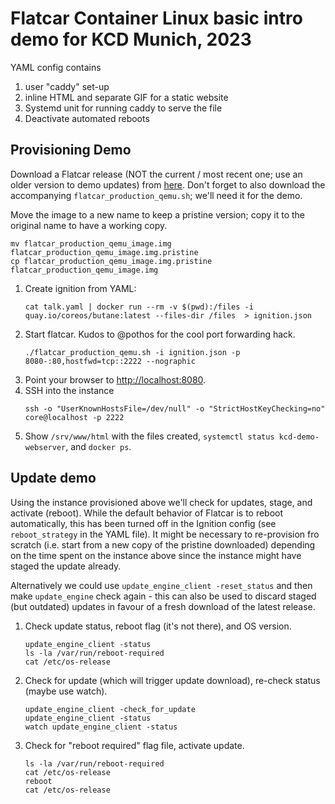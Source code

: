 # Flatcar Container Linux basic intro demo for KCD Munich, 2023

YAML config contains
1. user "caddy" set-up
2. inline HTML and separate GIF for a static website
3. Systemd unit for running caddy to serve the file
4. Deactivate automated reboots

## Provisioning Demo

Download a Flatcar release (NOT the current / most recent one; use an older version to demo updates) from [here](https://www.flatcar.org/releases/).
Don't forget to also download the accompanying `flatcar_production_qemu.sh`; we'll need it for the demo.

Move the image to a new name to keep a pristine version; copy it to the original name to have a working copy.
```shell
mv flatcar_production_qemu_image.img flatcar_production_qemu_image.img.pristine
cp flatcar_production_qemu_image.img.pristine flatcar_production_qemu_image.img
```

1. Create ignition from YAML:
   ```shell
   cat talk.yaml | docker run --rm -v $(pwd):/files -i quay.io/coreos/butane:latest --files-dir /files  > ignition.json
   ```
2. Start flatcar. Kudos to @pothos for the cool port forwarding hack.
   ```shell
   ./flatcar_production_qemu.sh -i ignition.json -p 8080-:80,hostfwd=tcp::2222 --nographic
   ```
3. Point your browser to [http://localhost:8080](http://localhost:8080).
4. SSH into the instance
   ```shell
   ssh -o "UserKnownHostsFile=/dev/null" -o "StrictHostKeyChecking=no" core@localhost -p 2222
   ```
5. Show `/srv/www/html` with the files created, `systemctl status kcd-demo-webserver`, and `docker ps`.


## Update demo

Using the instance provisioned above we'll check for updates, stage, and activate (reboot).
While the default behavior of Flatcar is to reboot automatically, this has been turned off in the Ignition config (see `reboot_strategy` in the YAML file).
It might be necessary to re-provision fro scratch (i.e. start from a new copy of the pristine downloaded) depending on the time spent on the instance above since the instance might have staged the update already.

Alternatively we could use `update_engine_client -reset_status` and then make `update_engine` check again - this can also be used to discard staged (but outdated) updates in favour of a fresh download of the latest release.

1. Check update status, reboot flag (it's not there), and OS version.
   ```shell
   update_engine_client -status
   ls -la /var/run/reboot-required
   cat /etc/os-release
   ```
2. Check for update (which will trigger update download), re-check status (maybe use watch).
   ```shell
   update_engine_client -check_for_update
   update_engine_client -status
   watch update_engine_client -status
   ```
3. Check for "reboot required" flag file, activate update.
   ```shell
   ls -la /var/run/reboot-required
   cat /etc/os-release
   reboot
   cat /etc/os-release
   ```
